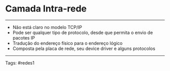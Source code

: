 # Camada Intra-rede

---

- Não está claro no modelo TCP/IP
- Pode ser qualquer tipo de protocolo, desde que permita o envio de pacotes IP
- Tradução do endereço físico para o endereço lógico
- Composta pela placa de rede, seu device driver e alguns protocolos

---

Tags: #redes1 